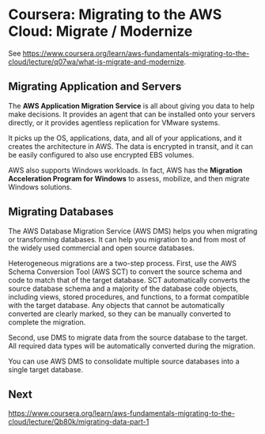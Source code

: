 # Coursera: Migrating to the AWS Cloud: Migrate / Modernize

See https://www.coursera.org/learn/aws-fundamentals-migrating-to-the-cloud/lecture/q07wa/what-is-migrate-and-modernize.

## Migrating Application and Servers

The **AWS Application Migration Service** is all about giving you data to help make decisions. It provides an agent that can be installed onto your servers directly, or it provides agentless replication for VMware systems.

It picks up the OS, applications, data, and all of your applications, and it creates the architecture in AWS. The data is encrypted in transit, and it can be easily configured to also use encrypted EBS volumes.

AWS also supports Windows workloads. In fact, AWS has the **Migration Acceleration Program for Windows** to assess, mobilize, and then migrate Windows solutions.

## Migrating Databases

The AWS Database Migration Service (AWS DMS) helps you when migrating or transforming databases. It can help you migration to and from most of the widely used commercial and open source databases.

Heterogeneous migrations are a two-step process. First, use the AWS Schema Conversion Tool (AWS SCT) to convert the source schema and code to match that of the target database. SCT automatically converts the source database schema and a majority of the database code objects, including views, stored procedures, and functions, to a format compatible with the target database. Any objects that cannot be automatically converted are clearly marked, so they can be manually converted to complete the migration.

Second, use DMS to migrate data from the source database to the target. All required data types will be automatically converted during the migration.

You can use AWS DMS to consolidate multiple source databases into a single target database.

## Next

https://www.coursera.org/learn/aws-fundamentals-migrating-to-the-cloud/lecture/Qb80k/migrating-data-part-1